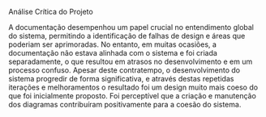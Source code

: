 Análise Crítica do Projeto

A documentação desempenhou um papel crucial no entendimento global do sistema, permitindo a identificação de falhas de design e 
áreas que poderiam ser aprimoradas. 
No entanto, em muitas ocasiões, a documentação não estava alinhada com o sistema e foi criada separadamente, o que resultou em atrasos no desenvolvimento 
e em um processo confuso. 
Apesar deste contratempo, o desenvolvimento do sistema progredir de forma significativa, e através destas repetidas iterações e melhoramentos 
o resultado foi um design muito mais coeso do que foi inicialmente proposto.
Foi perceptível que a criação e manutenção dos diagramas contribuíram positivamente para a coesão do sistema.

